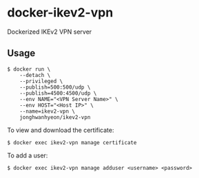 # docker-ikev2-vpn
Dockerized IKEv2 VPN server

## Usage

    $ docker run \
        --detach \
        --privileged \
        --publish=500:500/udp \
        --publish=4500:4500/udp \
        --env NAME="<VPN Server Name>" \
        --env HOST="<Host IP>" \
        --name=ikev2-vpn \
        jonghwanhyeon/ikev2-vpn


To view and download the certificate:

    $ docker exec ikev2-vpn manage certificate


To add a user:

    $ docker exec ikev2-vpn manage adduser <username> <password>